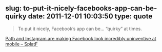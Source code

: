 slug: to-put-it-nicely-facebooks-app-can-be-quirky
date: 2011-12-01 10:03:50
type: quote
---

> To put it nicely, Facebook’s app can be… “quirky” at times.

[Path and Instagram are making Facebook look incredibly uninventive at mobile – SplatF](http://www.splatf.com/2011/11/path-facebook/?utm_source=feedburner&utm_medium=feed&utm_campaign=Feed:%20splatf%20(SplatF))
